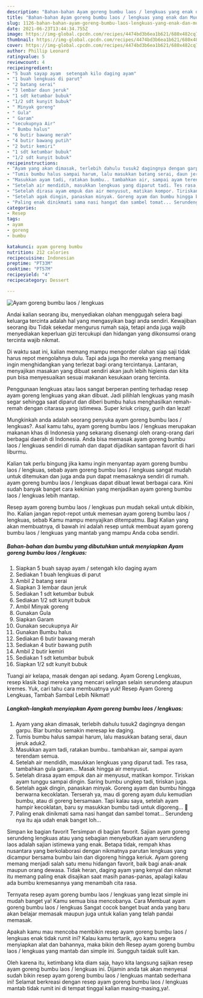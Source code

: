 ```yaml
---
description: "Bahan-bahan Ayam goreng bumbu laos / lengkuas yang enak dan Mudah Dibuat"
title: "Bahan-bahan Ayam goreng bumbu laos / lengkuas yang enak dan Mudah Dibuat"
slug: 1126-bahan-bahan-ayam-goreng-bumbu-laos-lengkuas-yang-enak-dan-mudah-dibuat
date: 2021-06-23T13:44:34.755Z
image: https://img-global.cpcdn.com/recipes/4474bd3b6ea1b621/680x482cq70/ayam-goreng-bumbu-laos-lengkuas-foto-resep-utama.jpg
thumbnail: https://img-global.cpcdn.com/recipes/4474bd3b6ea1b621/680x482cq70/ayam-goreng-bumbu-laos-lengkuas-foto-resep-utama.jpg
cover: https://img-global.cpcdn.com/recipes/4474bd3b6ea1b621/680x482cq70/ayam-goreng-bumbu-laos-lengkuas-foto-resep-utama.jpg
author: Phillip Leonard
ratingvalue: 5
reviewcount: 4
recipeingredient:
- "5 buah sayap ayam  setengah kilo daging ayam"
- "1 buah lengkuas di parut"
- "2 batang serai"
- "3 lembar daun jeruk"
- "1 sdt ketumbar bubuk"
- "1/2 sdt kunyit bubuk"
- " Minyak goreng"
- " Gula"
- " Garam"
- "secukupnya Air"
- " Bumbu halus"
- "6 butir bawang merah"
- "4 butir bawang putih"
- "2 butir kemiri"
- "1 sdt ketumbar bubuk"
- "1/2 sdt kunyit bubuk"
recipeinstructions:
- "Ayam yang akan dimasak, terlebih dahulu tusuk2 dagingnya dengan garpu. Biar bumbu semakin meresap ke daging."
- "Tumis bumbu halus sampai harum, lalu masukkan batang serai, daun jeruk aduk2."
- "Masukkan ayam tadi, ratakan bumbu.. tambahkan air, sampai ayam terendam semua."
- "Setelah air mendidih, masukkan lengkuas yang diparut tadi. Tes rasa, tambahkan gula garam... Masak hingga air menyusut."
- "Setelah dirasa ayam empuk dan air menyusut, matikan kompor. Tiriskan ayam tunggu sampai dingin. Saring bumbu ungkep tadi, tiriskan juga."
- "Setelah agak dingin, panaskan minyak. Goreng ayam dan bumbu hingga berwarna kecoklatan. Terserah ya, mau di goreng ayam dulu kemudian bumbu, atau di goreng bersamaan. Tapi kalau saya, setelah ayam hampir kecoklatan, baru sy masukkan bumbu tadi untuk digoreng... 🤭"
- "Paling enak dinikmati sama nasi hangat dan sambel tomat... Serundeng nya itu aja udah enak banget loh..."
categories:
- Resep
tags:
- ayam
- goreng
- bumbu

katakunci: ayam goreng bumbu 
nutrition: 212 calories
recipecuisine: Indonesian
preptime: "PT33M"
cooktime: "PT57M"
recipeyield: "4"
recipecategory: Dessert

---
```



![Ayam goreng bumbu laos / lengkuas](https://img-global.cpcdn.com/recipes/4474bd3b6ea1b621/680x482cq70/ayam-goreng-bumbu-laos-lengkuas-foto-resep-utama.jpg)

Andai kalian seorang ibu, menyediakan olahan menggugah selera bagi keluarga tercinta adalah hal yang mengasyikan bagi anda sendiri. Kewajiban seorang ibu Tidak sekedar mengurus rumah saja, tetapi anda juga wajib menyediakan keperluan gizi tercukupi dan hidangan yang dikonsumsi orang tercinta wajib nikmat.

Di waktu  saat ini, kalian memang mampu mengorder olahan siap saji tidak harus repot mengolahnya dulu. Tapi ada juga lho mereka yang memang ingin menghidangkan yang terlezat bagi orang tercintanya. Lantaran, menyajikan masakan yang dibuat sendiri akan jauh lebih higienis dan kita pun bisa menyesuaikan sesuai makanan kesukaan orang tercinta. 

Penggunaan lengkuas atau laos sangat berperan penting terhadap resep ayam goreng lengkuas yang akan dibuat. Jadi pilihlah lengkuas yang masih segar sehingga saat diparut dan diberi bumbu halus menghasilkan remah-remah dengan citarasa yang istimewa. Super kriuk crispy, gurih dan lezat!

Mungkinkah anda adalah seorang penyuka ayam goreng bumbu laos / lengkuas?. Asal kamu tahu, ayam goreng bumbu laos / lengkuas merupakan makanan khas di Indonesia yang sekarang disenangi oleh orang-orang dari berbagai daerah di Indonesia. Anda bisa memasak ayam goreng bumbu laos / lengkuas sendiri di rumah dan dapat dijadikan santapan favorit di hari liburmu.

Kalian tak perlu bingung jika kamu ingin menyantap ayam goreng bumbu laos / lengkuas, sebab ayam goreng bumbu laos / lengkuas sangat mudah untuk ditemukan dan juga anda pun dapat memasaknya sendiri di rumah. ayam goreng bumbu laos / lengkuas dapat dibuat lewat berbagai cara. Kini sudah banyak banget cara kekinian yang menjadikan ayam goreng bumbu laos / lengkuas lebih mantap.

Resep ayam goreng bumbu laos / lengkuas pun mudah sekali untuk dibikin, lho. Kalian jangan repot-repot untuk memesan ayam goreng bumbu laos / lengkuas, sebab Kamu mampu menyajikan ditempatmu. Bagi Kalian yang akan membuatnya, di bawah ini adalah resep untuk membuat ayam goreng bumbu laos / lengkuas yang mantab yang mampu Anda coba sendiri.

<!--inarticleads1-->

##### Bahan-bahan dan bumbu yang dibutuhkan untuk menyiapkan Ayam goreng bumbu laos / lengkuas:

1. Siapkan 5 buah sayap ayam / setengah kilo daging ayam
1. Sediakan 1 buah lengkuas di parut
1. Ambil 2 batang serai
1. Siapkan 3 lembar daun jeruk
1. Sediakan 1 sdt ketumbar bubuk
1. Sediakan 1/2 sdt kunyit bubuk
1. Ambil  Minyak goreng
1. Gunakan  Gula
1. Siapkan  Garam
1. Gunakan secukupnya Air
1. Gunakan  Bumbu halus
1. Sediakan 6 butir bawang merah
1. Sediakan 4 butir bawang putih
1. Ambil 2 butir kemiri
1. Sediakan 1 sdt ketumbar bubuk
1. Siapkan 1/2 sdt kunyit bubuk


Tuangi air kelapa, masak dengan api sedang. Ayam Goreng Lengkuas, resep klasik bagi mereka yang mencari selingan selain serundeng ataupun kremes. Yuk, cari tahu cara membuatnya yuk! Resep Ayam Goreng Lengkuas, Tambah Sambal Lebih Nikmat! 

<!--inarticleads2-->

##### Langkah-langkah menyiapkan Ayam goreng bumbu laos / lengkuas:

1. Ayam yang akan dimasak, terlebih dahulu tusuk2 dagingnya dengan garpu. Biar bumbu semakin meresap ke daging.
1. Tumis bumbu halus sampai harum, lalu masukkan batang serai, daun jeruk aduk2.
1. Masukkan ayam tadi, ratakan bumbu.. tambahkan air, sampai ayam terendam semua.
1. Setelah air mendidih, masukkan lengkuas yang diparut tadi. Tes rasa, tambahkan gula garam... Masak hingga air menyusut.
1. Setelah dirasa ayam empuk dan air menyusut, matikan kompor. Tiriskan ayam tunggu sampai dingin. Saring bumbu ungkep tadi, tiriskan juga.
1. Setelah agak dingin, panaskan minyak. Goreng ayam dan bumbu hingga berwarna kecoklatan. Terserah ya, mau di goreng ayam dulu kemudian bumbu, atau di goreng bersamaan. Tapi kalau saya, setelah ayam hampir kecoklatan, baru sy masukkan bumbu tadi untuk digoreng... 🤭
1. Paling enak dinikmati sama nasi hangat dan sambel tomat... Serundeng nya itu aja udah enak banget loh...


Simpan ke bagian favorit Tersimpan di bagian favorit. Sajian ayam goreng serundeng lengkuas atau yang sebagian menyebutkan ayam serundeng laos adalah sajian istimewa yang enak. Betapa tidak, rempah khas nusantara yang berkolaborasi dengan nikmatnya parutan lengkuas yang dicampur bersama bumbu lain dan digoreng hingga keriuk. Ayam goreng memang menjadi salah satu menu hidangan favorit, baik bagi anak-anak maupun orang dewasa. Tidak heran, daging ayam yang kenyal dan nikmat itu memang paling enak disajikan saat masih panas-panas, apalagi kalau ada bumbu kremesannya yang menambah cita rasa. 

Ternyata resep ayam goreng bumbu laos / lengkuas yang lezat simple ini mudah banget ya! Kamu semua bisa mencobanya. Cara Membuat ayam goreng bumbu laos / lengkuas Sangat cocok banget buat anda yang baru akan belajar memasak maupun juga untuk kalian yang telah pandai memasak.

Apakah kamu mau mencoba membikin resep ayam goreng bumbu laos / lengkuas enak tidak rumit ini? Kalau kamu tertarik, ayo kamu segera menyiapkan alat dan bahannya, maka bikin deh Resep ayam goreng bumbu laos / lengkuas yang mantab dan simple ini. Sungguh taidak sulit kan. 

Oleh karena itu, ketimbang kita diam saja, hayo kita langsung sajikan resep ayam goreng bumbu laos / lengkuas ini. Dijamin anda tak akan menyesal sudah bikin resep ayam goreng bumbu laos / lengkuas mantab sederhana ini! Selamat berkreasi dengan resep ayam goreng bumbu laos / lengkuas mantab tidak rumit ini di tempat tinggal kalian masing-masing,ya!.

